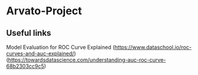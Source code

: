 # Arvato-Project


## Useful links

Model Evaluation for ROC Curve Explained
(https://www.dataschool.io/roc-curves-and-auc-explained/)
(https://towardsdatascience.com/understanding-auc-roc-curve-68b2303cc9c5)



